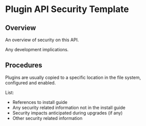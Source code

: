 # Plugin API Security  Template

## Overview

An overview of security on this API.

Any development implications.

## Procedures

Plugins are usually copied to a specific location in the file system, configured and enabled.

List:

* References to install guide
* Any security related information not in the install guide
* Security impacts anticipated during upgrades (if any)
* Other security related information
